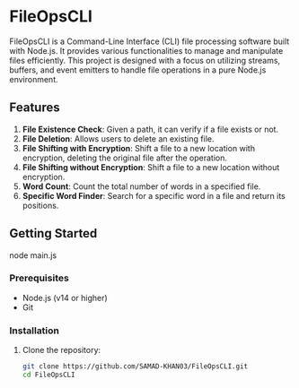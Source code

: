 # FileOpsCLI

FileOpsCLI is a Command-Line Interface (CLI) file processing software built with Node.js. It provides various functionalities to manage and manipulate files efficiently. This project is designed with a focus on utilizing streams, buffers, and event emitters to handle file operations in a pure Node.js environment.

## Features

1. **File Existence Check**: Given a path, it can verify if a file exists or not.
2. **File Deletion**: Allows users to delete an existing file.
3. **File Shifting with Encryption**: Shift a file to a new location with encryption, deleting the original file after the operation.
4. **File Shifting without Encryption**: Shift a file to a new location without encryption.
5. **Word Count**: Count the total number of words in a specified file.
6. **Specific Word Finder**: Search for a specific word in a file and return its positions.

## Getting Started
node main.js
### Prerequisites

- Node.js (v14 or higher)
- Git

### Installation

1. Clone the repository:
   ```bash
   git clone https://github.com/SAMAD-KHAN03/FileOpsCLI.git
   cd FileOpsCLI
